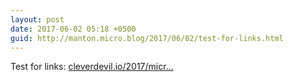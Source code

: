 ```yaml
---
layout: post
date: 2017-06-02 05:18 +0500
guid: http://manton.micro.blog/2017/06/02/test-for-links.html
---
```

Test for links: [cleverdevil.io/2017/micr...](https://cleverdevil.io/2017/microblog-json-feed-and-evergreen-give-me-hope-for-the)
